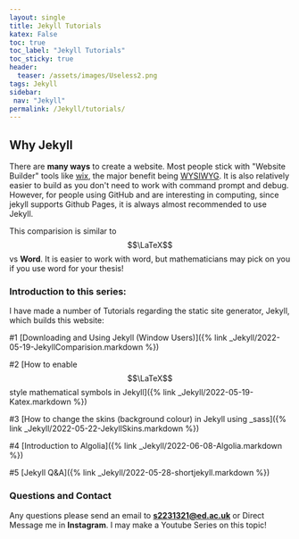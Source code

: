 ```yaml
---
layout: single
title: Jekyll Tutorials 
katex: False
toc: true
toc_label: "Jekyll Tutorials"
toc_sticky: true
header:
  teaser: /assets/images/Useless2.png
tags: Jekyll
sidebar:
 nav: "Jekyll"
permalink: /Jekyll/tutorials/ 
---
```

## Why Jekyll
There are **many ways** to create a website. Most people stick with "Website Builder" tools like [wix](https://www.wix.com/), the major benefit being [WYSIWYG](https://en.wikipedia.org/wiki/WYSIWYG). It is also relatively easier to build as you don't need to work with command prompt and debug. However, for people using GitHub and are interesting in computing, since jekyll supports Github Pages, it is always almost recommended to use Jekyll.

This comparision is similar to $$\LaTeX$$ vs **Word**. It is easier to work with word, but mathematicians may pick on you if you use word for your thesis! 

### Introduction to this series:
I have made a number of Tutorials regarding the static site generator, Jekyll, which builds this website:

 #1 [Downloading and Using Jekyll (Window Users)]({% link _Jekyll/2022-05-19-JekyllComparision.markdown %})

 #2 [How to enable $$\LaTeX$$ style mathematical symbols in Jekyll]({% link _Jekyll/2022-05-19-Katex.markdown %})

 #3 [How to change the skins (background colour) in Jekyll using _sass]({% link _Jekyll/2022-05-22-JekyllSkins.markdown %})

 #4 [Introduction to Algolia]({% link _Jekyll/2022-06-08-Algolia.markdown %})

 #5 [Jekyll Q&A]({% link _Jekyll/2022-05-28-shortjekyll.markdown %})


### Questions and Contact
Any questions please send an email to **s2231321@ed.ac.uk** or Direct Message me in **Instagram**. I may make a Youtube Series on this topic!




 


